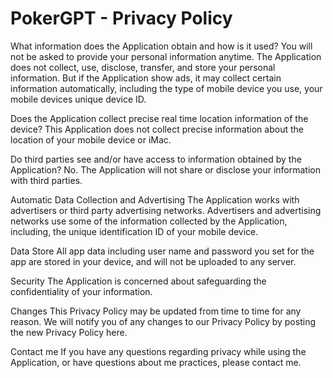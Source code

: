 # PokerGPT - Privacy Policy
What information does the Application obtain and how is it used?
You will not be asked to provide your personal information anytime. The Application does not collect, use, disclose, transfer, and store your personal information. But if the Application show ads, it may collect certain information automatically, including the type of mobile device you use, your mobile devices unique device ID. 

Does the Application collect precise real time location information of the device?
This Application does not collect precise information about the location of your mobile device or iMac. 

Do third parties see and/or have access to information obtained by the Application?
No. The Application will not share or disclose your information with third parties.

Automatic Data Collection and Advertising
The Application works with advertisers or third party advertising networks. Advertisers and advertising networks use some of the information collected by the Application, including, the unique identification ID of your mobile device.

Data Store
All app data including user name and password you set for the app are stored in your device, and will not be uploaded to any server.

Security
The Application is concerned about safeguarding the confidentiality of your information.

Changes
This Privacy Policy may be updated from time to time for any reason. We will notify you of any changes to our Privacy Policy by posting the new Privacy Policy here.

Contact me
If you have any questions regarding privacy while using the Application, or have questions about me practices, please contact me.
